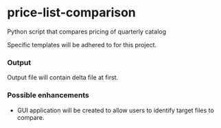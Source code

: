# price-list-comparison

Python script that compares pricing of quarterly catalog 

Specific templates will be adhered to for this project. 

### Output

Output file will contain delta file at first. 

### Possible enhancements

- GUI application will be created to allow users to identify target files to compare. 

